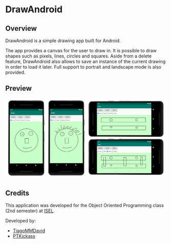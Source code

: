 # DrawAndroid

## Overview
DrawAndroid is a simple drawing app built for Android. 

The app provides a canvas for the user to draw in. It is possible to draw shapes such as pixels, lines, circles and squares. Aside from a delete feature, DrawAndroid also allows to save an instance of the current drawing in order to load it later. Full support to portrait and landscape mode is also provided.

## Preview
<img src="resources/app-preview.png" width="850">

## Credits
This application was developed for the Object Oriented Programming class (2nd semester) at [ISEL](https://www.isel.pt/).

Developed by:
* [TiagoMMDavid](https://github.com/TiagoMMDavid)
* [PTKickass](https://github.com/PTKickass)
